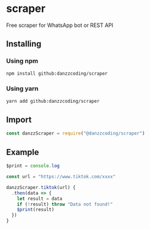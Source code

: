# scraper
Free scraper for WhatsApp bot or REST API

## Installing
### Using npm
```bash
npm install github:danzzcoding/scraper
```
### Using yarn
```bash
yarn add github:danzzcoding/scraper
```

## Import
```javascript
const danzzScraper = require("@danzzcoding/scraper")
```

## Example
```javascript
$print = console.log

const url = "https://www.tiktok.com/xxxx"

danzzScraper.tiktok(url) {
  .then(data => {
    let result = data
    if (!result) throw "Data not found!"
    $print(result)
  })
}
```
